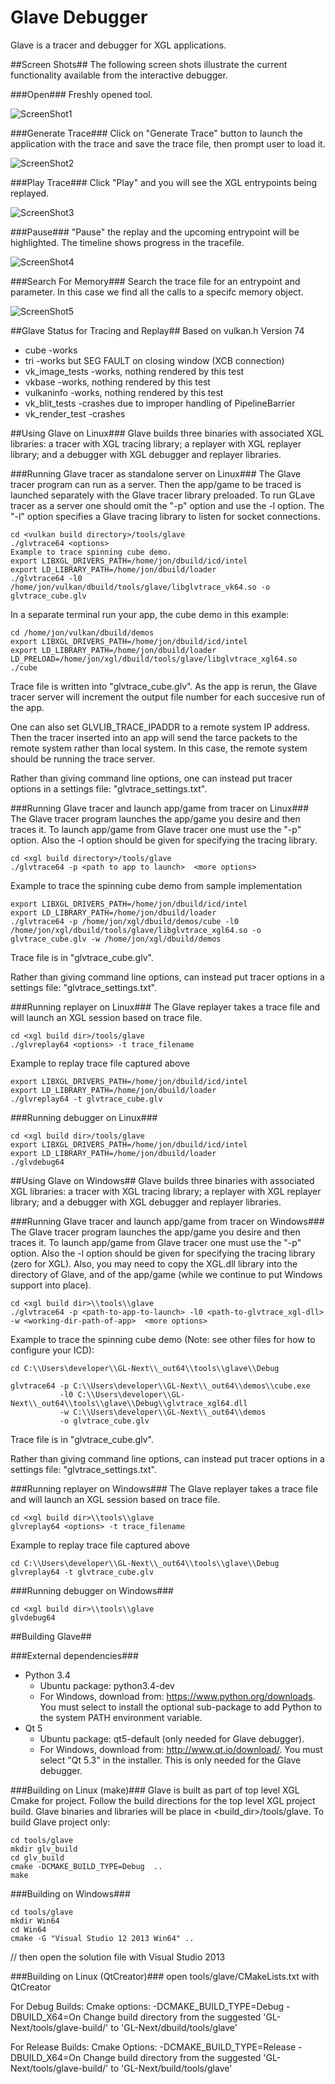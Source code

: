 Glave Debugger
==============

Glave is a tracer and debugger for XGL applications.

##Screen Shots##
The following screen shots illustrate the current functionality available from the interactive debugger.

###Open###
Freshly opened tool.

![ScreenShot1](../../docs/images/Glave.png "Open")

###Generate Trace###
Click on "Generate Trace" button to launch the application with the trace and save the trace file, then prompt user to load it.

![ScreenShot2](../../docs/images/Glave-GenerateTraceFile.png "Generate Trace")

###Play Trace###
Click "Play" and you will see the XGL entrypoints being replayed.

![ScreenShot3](../../docs/images/Glave-LoadedAndPlaying.png "Play Trace")

###Pause###
"Pause" the replay and the upcoming entrypoint will be highlighted.  The timeline shows progress in the tracefile.

![ScreenShot4](../../docs/images/Glave-Paused.png "Pause")

###Search For Memory###
Search the trace file for an entrypoint and parameter.  In this case we find all the calls to a specifc memory object.

![ScreenShot5](../../docs/images/Glave-SearchForMemory.png "Search For Memory")

##Glave Status for Tracing and Replay##
Based on vulkan.h Version 74

* cube             -works
* tri              -works but SEG FAULT  on closing window (XCB connection)
* vk\_image\_tests -works, nothing rendered by this test
* vkbase           -works, nothing rendered by this test
* vulkaninfo       -works, nothing rendered by this test
* vk\_blit\_tests  -crashes due to improper handling of PipelineBarrier
* vk\_render\_test -crashes

##Using Glave on Linux###
Glave builds three binaries with associated XGL libraries: a tracer with XGL
tracing library; a replayer with XGL replayer library; and a debugger  with
XGL debugger and replayer libraries.

###Running Glave tracer as standalone server on Linux###
The Glave tracer program can run as a server.  Then the app/game to be traced
is launched separately with the Glave tracer library preloaded. To run
GLave tracer as a server one should omit the "-p" option and use the -l<number>
option. The "-l<number>" option specifies a Glave tracing library to listen for
socket connections.
```
cd <vulkan build directory>/tools/glave
./glvtrace64 <options>
Example to trace spinning cube demo.
export LIBXGL_DRIVERS_PATH=/home/jon/dbuild/icd/intel
export LD_LIBRARY_PATH=/home/jon/dbuild/loader
./glvtrace64 -l0 /home/jon/vulkan/dbuild/tools/glave/libglvtrace_vk64.so -o glvtrace_cube.glv
```

In a separate terminal run your app, the cube demo in this example:
```
cd /home/jon/vulkan/dbuild/demos
export LIBXGL_DRIVERS_PATH=/home/jon/dbuild/icd/intel
export LD_LIBRARY_PATH=/home/jon/dbuild/loader
LD_PRELOAD=/home/jon/xgl/dbuild/tools/glave/libglvtrace_xgl64.so ./cube
```

Trace file is written into "glvtrace_cube<number>.glv".
As the app is rerun, the Glave tracer server will increment the output file
number for each succesive run of the app.

One can also set GLVLIB_TRACE_IPADDR to a remote system IP address. Then
the tracer inserted into an app will send the tarce packets to the remote
system rather than local system. In this case, the remote system should be
running the trace server.

Rather than giving command line options, one can instead put tracer options in
a settings file: "glvtrace_settings.txt".


###Running Glave tracer and launch app/game from tracer on Linux###
The Glave tracer program launches the app/game you desire and then traces it.
To launch app/game from Glave tracer one must use the "-p" option. Also the
-l<number> option should be given for specifying the tracing library.
```
cd <xgl build directory>/tools/glave
./glvtrace64 -p <path to app to launch>  <more options>
```
Example to trace the spinning cube demo from sample implementation
```
export LIBXGL_DRIVERS_PATH=/home/jon/dbuild/icd/intel
export LD_LIBRARY_PATH=/home/jon/dbuild/loader
./glvtrace64 -p /home/jon/xgl/dbuild/demos/cube -l0 /home/jon/xgl/dbuild/tools/glave/libglvtrace_xgl64.so -o glvtrace_cube.glv -w /home/jon/xgl/dbuild/demos
```
Trace file is in "glvtrace_cube.glv".

Rather than giving command line options, can instead put tracer options in a
settings file: "glvtrace_settings.txt".

###Running replayer on Linux###
The Glave replayer takes  a trace file  and will launch an XGL session based
on trace file.
```
cd <xgl build dir>/tools/glave
./glvreplay64 <options> -t trace_filename
```
Example to replay trace file captured above
```
export LIBXGL_DRIVERS_PATH=/home/jon/dbuild/icd/intel
export LD_LIBRARY_PATH=/home/jon/dbuild/loader
./glvreplay64 -t glvtrace_cube.glv
```
###Running debugger on Linux###
```
cd <xgl build dir>/tools/glave
export LIBXGL_DRIVERS_PATH=/home/jon/dbuild/icd/intel
export LD_LIBRARY_PATH=/home/jon/dbuild/loader
./glvdebug64
```

##Using Glave on Windows##
Glave builds three binaries with associated XGL libraries: a tracer with XGL
tracing library; a replayer with XGL replayer library; and a debugger  with
XGL debugger and replayer libraries.


###Running Glave tracer and launch app/game from tracer on Windows###
The Glave tracer program launches the app/game you desire and then traces it.
To launch app/game from Glave tracer one must use the "-p" option. Also the
-l<number> option should be given for specifying the tracing library (zero for XGL).
Also, you may need to copy the XGL.dll library into the directory of Glave,
and of the app/game (while we continue to put Windows support into place).
```
cd <xgl build dir>\\tools\\glave
./glvtrace64 -p <path-to-app-to-launch> -l0 <path-to-glvtrace_xgl-dll> -w <working-dir-path-of-app>  <more options>
```
Example to trace the spinning cube demo (Note: see other files for how to configure your ICD):
```
cd C:\\Users\developer\\GL-Next\\_out64\\tools\\glave\\Debug

glvtrace64 -p C:\\Users\developer\\GL-Next\\_out64\\demos\\cube.exe
           -l0 C:\\Users\developer\\GL-Next\\_out64\\tools\\glave\\Debug\\glvtrace_xgl64.dll
           -w C:\\Users\developer\\GL-Next\\_out64\\demos
           -o glvtrace_cube.glv
```
Trace file is in "glvtrace_cube.glv".

Rather than giving command line options, can instead put tracer options in a
settings file: "glvtrace_settings.txt".

###Running replayer on Windows###
The Glave replayer takes  a trace file  and will launch an XGL session based
on trace file.
```
cd <xgl build dir>\\tools\\glave
glvreplay64 <options> -t trace_filename
```
Example to replay trace file captured above
```
cd C:\\Users\developer\\GL-Next\\_out64\\tools\\glave\\Debug
glvreplay64 -t glvtrace_cube.glv
```
###Running debugger on Windows###
```
cd <xgl build dir>\\tools\\glave
glvdebug64
```

##Building Glave##

###External dependencies###
* Python 3.4
  - Ubuntu package: python3.4-dev
  - For Windows, download from: https://www.python.org/downloads.
    You must select to install the optional sub-package to add Python to the system PATH environment variable.
* Qt 5
  - Ubuntu package: qt5-default (only needed for Glave debugger).
  - For Windows, download from: http://www.qt.io/download/.  You must select "Qt 5.3" in the installer.  This is only needed for the Glave debugger.

###Building on Linux (make)###
Glave is built as part of top level XGL Cmake for project. Follow the
build directions for the top level XGL project build. Glave binaries and
libraries will be place in <build_dir>/tools/glave.
To build Glave project only:

```
cd tools/glave
mkdir glv_build
cd glv_build
cmake -DCMAKE_BUILD_TYPE=Debug  ..
make
```

###Building on Windows###

```
cd tools/glave
mkdir Win64
cd Win64
cmake -G "Visual Studio 12 2013 Win64" ..
```
// then open the solution file with Visual Studio 2013



###Building on Linux (QtCreator)###
open tools/glave/CMakeLists.txt with QtCreator

For Debug Builds:
Cmake options: -DCMAKE_BUILD_TYPE=Debug -DBUILD_X64=On
Change build directory from the suggested 'GL-Next/tools/glave-build/' to 'GL-Next/dbuild/tools/glave'

For Release Builds:
Cmake Options: -DCMAKE_BUILD_TYPE=Release -DBUILD_X64=On
Change build directory from the suggested 'GL-Next/tools/glave-build/' to 'GL-Next/build/tools/glave'
